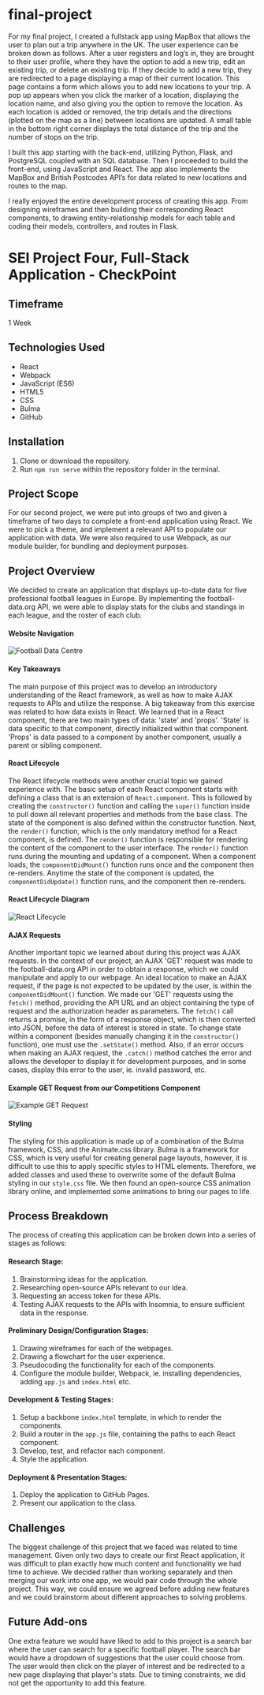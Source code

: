 # final-project

For my final project, I created a fullstack app using MapBox that allows the user to plan out a trip anywhere in the UK. The user experience can be broken down as follows. After a user registers and log’s in, they are brought to their user profile, where they have the option to add a new trip, edit an existing trip, or delete an existing trip. If they decide to add a new trip, they are redirected to a page displaying a map of their current location. This page contains a form which allows you to add new locations to your trip. A pop up appears when you click the marker of a location, displaying the location name, and also giving you the option to remove the location. As each location is added or removed, the trip details and the directions (plotted on the map as a line) between locations are updated. A small table in the bottom right corner displays the total distance of the trip and the number of stops on the trip.

I built this app starting with the back-end, utilizing Python, Flask, and PostgreSQL coupled with an SQL database. Then I proceeded to build the front-end, using JavaScript and React. The app also implements the MapBox and British Postcodes API’s for data related to new locations and routes to the map.

I really enjoyed the entire development process of creating this app. From designing wireframes and then building their corresponding React components, to drawing entity-relationship models for each table and coding their models, controllers, and routes in Flask. 

# SEI Project Four, Full-Stack Application - CheckPoint

## Timeframe
1 Week

## Technologies Used
* React
* Webpack
* JavaScript (ES6)
* HTML5
* CSS
* Bulma
* GitHub

## Installation
1. Clone or download the repository.
2. Run `npm run serve` within the repository folder in the terminal.

## Project Scope
For our second project, we were put into groups of two and given a timeframe of two days to complete a front-end application using React. We were to pick a theme, and implement a relevant API to populate our application with data. We were also required to use Webpack, as our module builder, for bundling and deployment purposes.

## Project Overview
We decided to create an application that displays up-to-date data for five professional football leagues in Europe. By implementing the football-data.org API, we were able to display stats for the clubs and standings in each league, and the roster of each club.

#### Website Navigation
![Football Data Centre]()

#### Key Takeaways
The main purpose of this project was to develop an introductory understanding of the React framework, as well as how to make AJAX requests to APIs and utilize the response. A big takeaway from this exercise was related to how data exists in React. We learned that in a React component, there are two main types of data: 'state' and 'props'. 'State' is data specific to that component, directly initialized within that component. 'Props' is data passed to a component by another component, usually a parent or sibling component.

#### React Lifecycle
The React lifecycle methods were another crucial topic we gained experience with. The basic setup of each React component starts with defining a class that is an extension of `React.component`. This is followed by creating the `constructor()` function and calling the `super()` function inside to pull down all relevant properties and methods from the base class. The state of the component is also defined within the constructor function. Next, the `render()` function, which is the only mandatory method for a React component, is defined. The `render()` function is responsible for rendering the content of the component to the user interface. The `render()` function runs during the mounting and updating of a component. When a component loads, the `componentDidMount()` function runs once and the component then re-renders. Anytime the state of the component is updated, the `componentDidUpdate()` function runs, and the component then re-renders.

#### React Lifecycle Diagram
![React Lifecycle]()

#### AJAX Requests
Another important topic we learned about during this project was AJAX requests. In the context of our project, an AJAX 'GET' request was made to the football-data.org API in order to obtain a response, which we could manipulate and apply to our webpage. An ideal location to make an AJAX request, if the page is not expected to be updated by the user, is within the `componentDidMount()` function. We made our 'GET' requests using the `fetch()` method, providing the API URL and an object containing the type of request and the authorization header as parameters. The `fetch()` call returns a promise, in the form of a response object, which is then converted into JSON, before the data of interest is stored in state. To change state within a component (besides manually changing it in the `constructor()` function), one must use the `.setState()` method. Also, if an error occurs when making an AJAX request, the `.catch()` method catches the error and allows the developer to display it for development purposes, and in some cases, display this error to the user, ie. invalid password, etc.

#### Example GET Request from our Competitions Component
![Example GET Request]()

#### Styling
The styling for this application is made up of a combination of the Bulma framework, CSS, and the Animate.css library. Bulma is a framework for CSS, which is very useful for creating general page layouts, however, it is difficult to use this to apply specific styles to HTML elements. Therefore, we added classes and used these to overwrite some of the default Bulma styling in our `style.css` file. We then found an open-source CSS animation library online, and implemented some animations to bring our pages to life.

## Process Breakdown
The process of creating this application can be broken down into a series of stages as follows:
#### Research Stage:
1. Brainstorming ideas for the application.
2. Researching open-source APIs relevant to our idea.
3. Requesting an access token for these APIs.
4. Testing AJAX requests to the APIs with Insomnia, to ensure sufficient data in the response.

#### Preliminary Design/Configuration Stages:
1. Drawing wireframes for each of the webpages.
2. Drawing a flowchart for the user experience.
3. Pseudocoding the functionality for each of the components.
4. Configure the module builder, Webpack, ie. installing dependencies, adding `app.js` and `index.html` etc.

#### Development & Testing Stages:
1. Setup a backbone `index.html` template, in which to render the components.
2. Build a router in the `app.js` file, containing the paths to each React component.
3. Develop, test, and refactor each component.
4. Style the application.

#### Deployment & Presentation Stages:
1. Deploy the application to GitHub Pages.
2. Present our application to the class.

## Challenges
The biggest challenge of this project that we faced was related to time management. Given only two days to create our first React application, it was difficult to plan exactly how much content and functionality we had time to achieve. We decided rather than working separately and then merging our work into one app, we would pair code through the whole project. This way, we could ensure we agreed before adding new features and we could brainstorm about different approaches to solving problems.

## Future Add-ons
One extra feature we would have liked to add to this project is a search bar where the user can search for a specific football player. The search bar would have a dropdown of suggestions that the user could choose from. The user would then click on the player of interest and be redirected to a new page displaying that player's stats. Due to timing constraints, we did not get the opportunity to add this feature.
